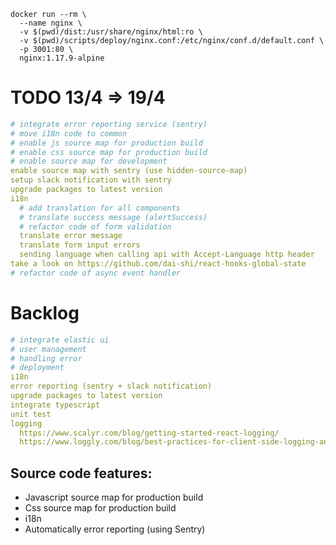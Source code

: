 ```shell
docker run --rm \
  --name nginx \
  -v $(pwd)/dist:/usr/share/nginx/html:ro \
  -v $(pwd)/scripts/deploy/nginx.conf:/etc/nginx/conf.d/default.conf \
  -p 3001:80 \
  nginx:1.17.9-alpine
```


# TODO 13/4 => 19/4
```yml
# integrate error reporting service (sentry)
# move i18n code to common
# enable js source map for production build
# enable css source map for production build
# enable source map for development
enable source map with sentry (use hidden-source-map)
setup slack notification with sentry
upgrade packages to latest version
i18n
  # add translation for all components
  # translate success message (alertSuccess)
  # refactor code of form validation
  translate error message
  translate form input errors
  sending language when calling api with Accept-Language http header
take a look on https://github.com/dai-shi/react-hooks-global-state
# refactor code of async event handler
```


# Backlog
```yml
# integrate elastic ui
# user management
# handling error
# deployment
i18n
error reporting (sentry + slack notification)
upgrade packages to latest version
integrate typescript
unit test
logging
  https://www.scalyr.com/blog/getting-started-react-logging/
  https://www.loggly.com/blog/best-practices-for-client-side-logging-and-error-handling-in-react/
```


## Source code features:

- Javascript source map for production build
- Css source map for production build
- i18n
- Automatically error reporting (using Sentry)
